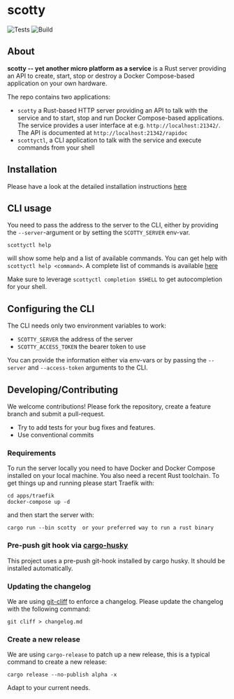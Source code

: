 # scotty

![Tests](https://github.com/factorial-io/scotty/actions/workflows/ci.yml/badge.svg)
![Build](https://github.com/factorial-io/scotty/actions/workflows/release.yml/badge.svg)

## About

**scotty -- yet another micro platform as a service** is a Rust
server providing an API to create, start, stop or destroy a
Docker Compose-based application on your own hardware.

The repo contains two applications:

* `scotty` a Rust-based HTTP server providing an API to talk with the
  service and to start, stop and run Docker Compose-based applications.
  The service provides a user interface at e.g. `http://localhost:21342/`.
  The API is documented at `http://localhost:21342/rapidoc`
* `scottyctl`, a CLI application to talk with the service and execute
  commands from your shell

## Installation

Please have a look at the detailed installation instructions [here](docs/content/installation.md)

## CLI usage

You need to pass the address to the server to the CLI, either by providing
the `--server`-argument or by setting the `SCOTTY_SERVER` env-var.

```shell
scottyctl help
```

will show some help and a list of available commands. You can get help
with `scottyctl help <command>`. A complete list of commands is available [here](docs/content/cli.md)

Make sure to leverage `scottyctl completion $SHELL` to get autocompletion for
your shell.

## Configuring the CLI

The CLI needs only two environment variables to work:
* `SCOTTY_SERVER` the address of the server
* `SCOTTY_ACCESS_TOKEN` the bearer token to use

You can provide the information either via env-vars or by passing the
`--server` and `--access-token` arguments to the CLI.

## Developing/Contributing

We welcome contributions! Please fork the repository, create a
feature branch and submit a pull-request.

* Try to add tests for your bug fixes and features.
* Use conventional commits

### Requirements

To run the server locally you need to have Docker and Docker Compose
installed on your local machine. You also need a recent Rust toolchain.
To get things up and running please start Traefik with:

```shell
cd apps/traefik
docker-compose up -d
```

and then start the server with:

```shell
cargo run --bin scotty  or your preferred way to run a rust binary
```

### Pre-push git hook via [cargo-husky](https://github.com/rhysd/cargo-husky)

This project uses a pre-push git-hook installed by cargo husky. It should be installed automatically.

### Updating the changelog

We are using [git-cliff](https://git-cliff.org) to enforce a changelog. Please update the changelog with
the following command:

```shell
git cliff > changelog.md
```
### Create a new release

We are using `cargo-release` to patch up a new release, this is a typical
command to create a new release:

```shell
cargo release --no-publish alpha -x
```

Adapt to your current needs.
